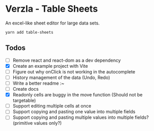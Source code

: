 # Verzla - Table Sheets

An excel-like sheet editor for large data sets.

`yarn add table-sheets`

## Todos
- [ ] Remove react and react-dom as a dev dependency
- [x] Create an example project with Vite
- [ ] Figure out why onClick is not working in the autocomplete
- [ ] History management of the data (Undo, Redo)
- [ ] Write a better readme :~
- [ ] Create docs
- [x] Readonly cells are buggy in the move function (Should not be targetable)
- [ ] Support editing multiple cells at once
- [ ] Support copying and pasting one value into multiple fields
- [ ] Support copying and pasting multiple values into multiple fields? (primitive values only?)
